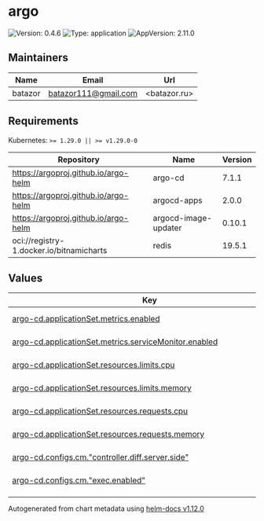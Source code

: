 # argo

![Version: 0.4.6](https://img.shields.io/badge/Version-0.4.6-informational?style=flat-square) ![Type: application](https://img.shields.io/badge/Type-application-informational?style=flat-square) ![AppVersion: 2.11.0](https://img.shields.io/badge/AppVersion-2.11.0-informational?style=flat-square)

## Maintainers

| Name | Email | Url |
| ---- | ------ | --- |
| batazor | <batazor111@gmail.com> | <batazor.ru> |

## Requirements

Kubernetes: `>= 1.29.0 || >= v1.29.0-0`

| Repository | Name | Version |
|------------|------|---------|
| https://argoproj.github.io/argo-helm | argo-cd | 7.1.1 |
| https://argoproj.github.io/argo-helm | argocd-apps | 2.0.0 |
| https://argoproj.github.io/argo-helm | argocd-image-updater | 0.10.1 |
| oci://registry-1.docker.io/bitnamicharts | redis | 19.5.1 |

## Values

<table height="400px" >
	<thead>
		<th>Key</th>
		<th>Type</th>
		<th>Default</th>
		<th>Description</th>
	</thead>
	<tbody>
		<tr>
			<td id="argo-cd--applicationSet--metrics--enabled"><a href="./values.yaml#L282">argo-cd.applicationSet.metrics.enabled</a></td>
			<td>
bool
</td>
			<td>
				<div style="max-width: 300px;">
<pre lang="json">
true
</pre>
</div>
			</td>
			<td></td>
		</tr>
		<tr>
			<td id="argo-cd--applicationSet--metrics--serviceMonitor--enabled"><a href="./values.yaml#L284">argo-cd.applicationSet.metrics.serviceMonitor.enabled</a></td>
			<td>
bool
</td>
			<td>
				<div style="max-width: 300px;">
<pre lang="json">
true
</pre>
</div>
			</td>
			<td></td>
		</tr>
		<tr>
			<td id="argo-cd--applicationSet--resources--limits--cpu"><a href="./values.yaml#L275">argo-cd.applicationSet.resources.limits.cpu</a></td>
			<td>
string
</td>
			<td>
				<div style="max-width: 300px;">
<pre lang="json">
"300m"
</pre>
</div>
			</td>
			<td></td>
		</tr>
		<tr>
			<td id="argo-cd--applicationSet--resources--limits--memory"><a href="./values.yaml#L276">argo-cd.applicationSet.resources.limits.memory</a></td>
			<td>
string
</td>
			<td>
				<div style="max-width: 300px;">
<pre lang="json">
"512Mi"
</pre>
</div>
			</td>
			<td></td>
		</tr>
		<tr>
			<td id="argo-cd--applicationSet--resources--requests--cpu"><a href="./values.yaml#L278">argo-cd.applicationSet.resources.requests.cpu</a></td>
			<td>
string
</td>
			<td>
				<div style="max-width: 300px;">
<pre lang="json">
"150m"
</pre>
</div>
			</td>
			<td></td>
		</tr>
		<tr>
			<td id="argo-cd--applicationSet--resources--requests--memory"><a href="./values.yaml#L279">argo-cd.applicationSet.resources.requests.memory</a></td>
			<td>
string
</td>
			<td>
				<div style="max-width: 300px;">
<pre lang="json">
"128Mi"
</pre>
</div>
			</td>
			<td></td>
		</tr>
		<tr>
			<td id="argo-cd--configs--cm--"controller--diff--server--side""><a href="./values.yaml#L292">argo-cd.configs.cm."controller.diff.server.side"</a></td>
			<td>
string
</td>
			<td>
				<div style="max-width: 300px;">
<pre lang="json">
"true"
</pre>
</div>
			</td>
			<td></td>
		</tr>
		<tr>
			<td id="argo-cd--configs--cm--"exec--enabled""><a href="./values.yaml#L294">argo-cd.configs.cm."exec.enabled"</a></td>
			<td>
string
</td>
			<td>
				<div style="max-width: 300px;">
<pre lang="json">
"true"
</pre>
</div>
			</td>
			<td></td>
		</tr>
		<tr>
			<td id="argo-cd--configs--cm--"helm--valuesFileSchemes""><a href="./values.yaml#L298">argo-cd.configs.cm."helm.valuesFileSchemes"</a></td>
			<td>
string
</td>
			<td>
				<div style="max-width: 300px;">
<pre lang="json">
"secrets+gpg-import, secrets+gpg-import-kubernetes, secrets+age-import, secrets+age-import-kubernetes, secrets,secrets+literal, https"
</pre>
</div>
			</td>
			<td></td>
		</tr>
		<tr>
			<td id="argo-cd--configs--cm--"resource--compareoptions""><a href="./values.yaml#L305">argo-cd.configs.cm."resource.compareoptions"</a></td>
			<td>
string
</td>
			<td>
				<div style="max-width: 300px;">
<pre lang="json">
"# disables status field diffing in specified resource types\n# ignoreAggregatedRoles: true\n"
</pre>
</div>
			</td>
			<td></td>
		</tr>
		<tr>
			<td id="argo-cd--configs--cm--"resource--exclusions""><a href="./values.yaml#L309">argo-cd.configs.cm."resource.exclusions"</a></td>
			<td>
string
</td>
			<td>
				<div style="max-width: 300px;">
<pre lang="json">
"- apiGroups:\n    - cilium.io\n  kinds:\n    - CiliumIdentity\n  clusters:\n    - \"*\"\n"
</pre>
</div>
			</td>
			<td></td>
		</tr>
		<tr>
			<td id="argo-cd--configs--cm--"server--enable--proxy--extension""><a href="./values.yaml#L296">argo-cd.configs.cm."server.enable.proxy.extension"</a></td>
			<td>
string
</td>
			<td>
				<div style="max-width: 300px;">
<pre lang="json">
"true"
</pre>
</div>
			</td>
			<td></td>
		</tr>
		<tr>
			<td id="argo-cd--configs--cm--"statusbadge--enabled""><a href="./values.yaml#L290">argo-cd.configs.cm."statusbadge.enabled"</a></td>
			<td>
bool
</td>
			<td>
				<div style="max-width: 300px;">
<pre lang="json">
true
</pre>
</div>
			</td>
			<td></td>
		</tr>
		<tr>
			<td id="argo-cd--configs--cm--url"><a href="./values.yaml#L288">argo-cd.configs.cm.url</a></td>
			<td>
string
</td>
			<td>
				<div style="max-width: 300px;">
<pre lang="json">
"https://argo.shortlink.best"
</pre>
</div>
			</td>
			<td></td>
		</tr>
		<tr>
			<td id="argo-cd--configs--params--"dexserver--disable--tls""><a href="./values.yaml#L326">argo-cd.configs.params."dexserver.disable.tls"</a></td>
			<td>
bool
</td>
			<td>
				<div style="max-width: 300px;">
<pre lang="json">
true
</pre>
</div>
			</td>
			<td></td>
		</tr>
		<tr>
			<td id="argo-cd--configs--params--"server--insecure""><a href="./values.yaml#L327">argo-cd.configs.params."server.insecure"</a></td>
			<td>
bool
</td>
			<td>
				<div style="max-width: 300px;">
<pre lang="json">
true
</pre>
</div>
			</td>
			<td></td>
		</tr>
		<tr>
			<td id="argo-cd--configs--repositories--shortlink--name"><a href="./values.yaml#L320">argo-cd.configs.repositories.shortlink.name</a></td>
			<td>
string
</td>
			<td>
				<div style="max-width: 300px;">
<pre lang="json">
"shortlink"
</pre>
</div>
			</td>
			<td></td>
		</tr>
		<tr>
			<td id="argo-cd--configs--repositories--shortlink--type"><a href="./values.yaml#L321">argo-cd.configs.repositories.shortlink.type</a></td>
			<td>
string
</td>
			<td>
				<div style="max-width: 300px;">
<pre lang="json">
"git"
</pre>
</div>
			</td>
			<td></td>
		</tr>
		<tr>
			<td id="argo-cd--configs--repositories--shortlink--url"><a href="./values.yaml#L319">argo-cd.configs.repositories.shortlink.url</a></td>
			<td>
string
</td>
			<td>
				<div style="max-width: 300px;">
<pre lang="json">
"https://github.com/shortlink-org/shortlink"
</pre>
</div>
			</td>
			<td></td>
		</tr>
		<tr>
			<td id="argo-cd--controller--metrics--applicationLabels--enabled"><a href="./values.yaml#L36">argo-cd.controller.metrics.applicationLabels.enabled</a></td>
			<td>
bool
</td>
			<td>
				<div style="max-width: 300px;">
<pre lang="json">
true
</pre>
</div>
			</td>
			<td></td>
		</tr>
		<tr>
			<td id="argo-cd--controller--metrics--enabled"><a href="./values.yaml#L34">argo-cd.controller.metrics.enabled</a></td>
			<td>
bool
</td>
			<td>
				<div style="max-width: 300px;">
<pre lang="json">
true
</pre>
</div>
			</td>
			<td></td>
		</tr>
		<tr>
			<td id="argo-cd--controller--metrics--serviceMonitor--enabled"><a href="./values.yaml#L38">argo-cd.controller.metrics.serviceMonitor.enabled</a></td>
			<td>
bool
</td>
			<td>
				<div style="max-width: 300px;">
<pre lang="json">
true
</pre>
</div>
			</td>
			<td></td>
		</tr>
		<tr>
			<td id="argo-cd--controller--replicas"><a href="./values.yaml#L23">argo-cd.controller.replicas</a></td>
			<td>
int
</td>
			<td>
				<div style="max-width: 300px;">
<pre lang="json">
1
</pre>
</div>
			</td>
			<td></td>
		</tr>
		<tr>
			<td id="argo-cd--controller--resources--limits--cpu"><a href="./values.yaml#L27">argo-cd.controller.resources.limits.cpu</a></td>
			<td>
string
</td>
			<td>
				<div style="max-width: 300px;">
<pre lang="json">
"2000m"
</pre>
</div>
			</td>
			<td></td>
		</tr>
		<tr>
			<td id="argo-cd--controller--resources--limits--memory"><a href="./values.yaml#L28">argo-cd.controller.resources.limits.memory</a></td>
			<td>
string
</td>
			<td>
				<div style="max-width: 300px;">
<pre lang="json">
"3Gi"
</pre>
</div>
			</td>
			<td></td>
		</tr>
		<tr>
			<td id="argo-cd--controller--resources--requests--cpu"><a href="./values.yaml#L30">argo-cd.controller.resources.requests.cpu</a></td>
			<td>
string
</td>
			<td>
				<div style="max-width: 300px;">
<pre lang="json">
"250m"
</pre>
</div>
			</td>
			<td></td>
		</tr>
		<tr>
			<td id="argo-cd--controller--resources--requests--memory"><a href="./values.yaml#L31">argo-cd.controller.resources.requests.memory</a></td>
			<td>
string
</td>
			<td>
				<div style="max-width: 300px;">
<pre lang="json">
"512Mi"
</pre>
</div>
			</td>
			<td></td>
		</tr>
		<tr>
			<td id="argo-cd--controller--rules--enabled"><a href="./values.yaml#L41">argo-cd.controller.rules.enabled</a></td>
			<td>
bool
</td>
			<td>
				<div style="max-width: 300px;">
<pre lang="json">
true
</pre>
</div>
			</td>
			<td></td>
		</tr>
		<tr>
			<td id="argo-cd--controller--rules--spec[0]--alert"><a href="./values.yaml#L43">argo-cd.controller.rules.spec[0].alert</a></td>
			<td>
string
</td>
			<td>
				<div style="max-width: 300px;">
<pre lang="json">
"ArgoAppMissing"
</pre>
</div>
			</td>
			<td></td>
		</tr>
		<tr>
			<td id="argo-cd--controller--rules--spec[0]--annotations--description"><a href="./values.yaml#L51">argo-cd.controller.rules.spec[0].annotations.description</a></td>
			<td>
string
</td>
			<td>
				<div style="max-width: 300px;">
<pre lang="json">
"Argo CD has not reported any applications data for the past 15 minutes which means that it must be down or not functioning properly.  This needs to be resolved for this cloud to continue to maintain state.\n"
</pre>
</div>
			</td>
			<td></td>
		</tr>
		<tr>
			<td id="argo-cd--controller--rules--spec[0]--annotations--summary"><a href="./values.yaml#L50">argo-cd.controller.rules.spec[0].annotations.summary</a></td>
			<td>
string
</td>
			<td>
				<div style="max-width: 300px;">
<pre lang="json">
"[Argo CD] No reported applications"
</pre>
</div>
			</td>
			<td></td>
		</tr>
		<tr>
			<td id="argo-cd--controller--rules--spec[0]--expr"><a href="./values.yaml#L44">argo-cd.controller.rules.spec[0].expr</a></td>
			<td>
string
</td>
			<td>
				<div style="max-width: 300px;">
<pre lang="json">
"absent(argocd_app_info)\n"
</pre>
</div>
			</td>
			<td></td>
		</tr>
		<tr>
			<td id="argo-cd--controller--rules--spec[0]--for"><a href="./values.yaml#L46">argo-cd.controller.rules.spec[0].for</a></td>
			<td>
string
</td>
			<td>
				<div style="max-width: 300px;">
<pre lang="json">
"15m"
</pre>
</div>
			</td>
			<td></td>
		</tr>
		<tr>
			<td id="argo-cd--controller--rules--spec[0]--labels--severity"><a href="./values.yaml#L48">argo-cd.controller.rules.spec[0].labels.severity</a></td>
			<td>
string
</td>
			<td>
				<div style="max-width: 300px;">
<pre lang="json">
"critical"
</pre>
</div>
			</td>
			<td></td>
		</tr>
		<tr>
			<td id="argo-cd--controller--rules--spec[1]--alert"><a href="./values.yaml#L55">argo-cd.controller.rules.spec[1].alert</a></td>
			<td>
string
</td>
			<td>
				<div style="max-width: 300px;">
<pre lang="json">
"ArgoAppNotSynced"
</pre>
</div>
			</td>
			<td></td>
		</tr>
		<tr>
			<td id="argo-cd--controller--rules--spec[1]--annotations--description"><a href="./values.yaml#L63">argo-cd.controller.rules.spec[1].annotations.description</a></td>
			<td>
string
</td>
			<td>
				<div style="max-width: 300px;">
<pre lang="json">
"The application [{{`{{$labels.name}}`}} has not been synchronized for over\n 12 hours which means that the state of this cloud has drifted away from the\n state inside Git.\n"
</pre>
</div>
			</td>
			<td></td>
		</tr>
		<tr>
			<td id="argo-cd--controller--rules--spec[1]--annotations--summary"><a href="./values.yaml#L62">argo-cd.controller.rules.spec[1].annotations.summary</a></td>
			<td>
string
</td>
			<td>
				<div style="max-width: 300px;">
<pre lang="json">
"[{{`{{$labels.name}}`}}] Application not synchronized"
</pre>
</div>
			</td>
			<td></td>
		</tr>
		<tr>
			<td id="argo-cd--controller--rules--spec[1]--expr"><a href="./values.yaml#L56">argo-cd.controller.rules.spec[1].expr</a></td>
			<td>
string
</td>
			<td>
				<div style="max-width: 300px;">
<pre lang="json">
"argocd_app_info{sync_status!=\"Synced\"} == 1\n"
</pre>
</div>
			</td>
			<td></td>
		</tr>
		<tr>
			<td id="argo-cd--controller--rules--spec[1]--for"><a href="./values.yaml#L58">argo-cd.controller.rules.spec[1].for</a></td>
			<td>
string
</td>
			<td>
				<div style="max-width: 300px;">
<pre lang="json">
"12h"
</pre>
</div>
			</td>
			<td></td>
		</tr>
		<tr>
			<td id="argo-cd--controller--rules--spec[1]--labels--severity"><a href="./values.yaml#L60">argo-cd.controller.rules.spec[1].labels.severity</a></td>
			<td>
string
</td>
			<td>
				<div style="max-width: 300px;">
<pre lang="json">
"warning"
</pre>
</div>
			</td>
			<td></td>
		</tr>
		<tr>
			<td id="argo-cd--dex--enabled"><a href="./values.yaml#L69">argo-cd.dex.enabled</a></td>
			<td>
bool
</td>
			<td>
				<div style="max-width: 300px;">
<pre lang="json">
true
</pre>
</div>
			</td>
			<td></td>
		</tr>
		<tr>
			<td id="argo-cd--dex--env[0]--name"><a href="./values.yaml#L75">argo-cd.dex.env[0].name</a></td>
			<td>
string
</td>
			<td>
				<div style="max-width: 300px;">
<pre lang="json">
"ARGO_WORKFLOWS_SSO_CLIENT_SECRET"
</pre>
</div>
			</td>
			<td></td>
		</tr>
		<tr>
			<td id="argo-cd--dex--env[0]--valueFrom--secretKeyRef--key"><a href="./values.yaml#L79">argo-cd.dex.env[0].valueFrom.secretKeyRef.key</a></td>
			<td>
string
</td>
			<td>
				<div style="max-width: 300px;">
<pre lang="json">
"client-secret"
</pre>
</div>
			</td>
			<td></td>
		</tr>
		<tr>
			<td id="argo-cd--dex--env[0]--valueFrom--secretKeyRef--name"><a href="./values.yaml#L78">argo-cd.dex.env[0].valueFrom.secretKeyRef.name</a></td>
			<td>
string
</td>
			<td>
				<div style="max-width: 300px;">
<pre lang="json">
"argo-workflows-sso"
</pre>
</div>
			</td>
			<td></td>
		</tr>
		<tr>
			<td id="argo-cd--dex--image--tag"><a href="./values.yaml#L72">argo-cd.dex.image.tag</a></td>
			<td>
string
</td>
			<td>
				<div style="max-width: 300px;">
<pre lang="json">
"latest-alpine"
</pre>
</div>
			</td>
			<td></td>
		</tr>
		<tr>
			<td id="argo-cd--dex--metrics--enabled"><a href="./values.yaml#L90">argo-cd.dex.metrics.enabled</a></td>
			<td>
bool
</td>
			<td>
				<div style="max-width: 300px;">
<pre lang="json">
true
</pre>
</div>
			</td>
			<td></td>
		</tr>
		<tr>
			<td id="argo-cd--dex--metrics--serviceMonitor--additionalLabels--release"><a href="./values.yaml#L94">argo-cd.dex.metrics.serviceMonitor.additionalLabels.release</a></td>
			<td>
string
</td>
			<td>
				<div style="max-width: 300px;">
<pre lang="json">
"prometheus-operator"
</pre>
</div>
			</td>
			<td></td>
		</tr>
		<tr>
			<td id="argo-cd--dex--metrics--serviceMonitor--enabled"><a href="./values.yaml#L92">argo-cd.dex.metrics.serviceMonitor.enabled</a></td>
			<td>
bool
</td>
			<td>
				<div style="max-width: 300px;">
<pre lang="json">
true
</pre>
</div>
			</td>
			<td></td>
		</tr>
		<tr>
			<td id="argo-cd--dex--resources--limits--cpu"><a href="./values.yaml#L83">argo-cd.dex.resources.limits.cpu</a></td>
			<td>
string
</td>
			<td>
				<div style="max-width: 300px;">
<pre lang="json">
"300m"
</pre>
</div>
			</td>
			<td></td>
		</tr>
		<tr>
			<td id="argo-cd--dex--resources--limits--memory"><a href="./values.yaml#L84">argo-cd.dex.resources.limits.memory</a></td>
			<td>
string
</td>
			<td>
				<div style="max-width: 300px;">
<pre lang="json">
"128Mi"
</pre>
</div>
			</td>
			<td></td>
		</tr>
		<tr>
			<td id="argo-cd--dex--resources--requests--cpu"><a href="./values.yaml#L86">argo-cd.dex.resources.requests.cpu</a></td>
			<td>
string
</td>
			<td>
				<div style="max-width: 300px;">
<pre lang="json">
"15m"
</pre>
</div>
			</td>
			<td></td>
		</tr>
		<tr>
			<td id="argo-cd--dex--resources--requests--memory"><a href="./values.yaml#L87">argo-cd.dex.resources.requests.memory</a></td>
			<td>
string
</td>
			<td>
				<div style="max-width: 300px;">
<pre lang="json">
"32Mi"
</pre>
</div>
			</td>
			<td></td>
		</tr>
		<tr>
			<td id="argo-cd--enabled"><a href="./values.yaml#L7">argo-cd.enabled</a></td>
			<td>
bool
</td>
			<td>
				<div style="max-width: 300px;">
<pre lang="json">
true
</pre>
</div>
			</td>
			<td></td>
		</tr>
		<tr>
			<td id="argo-cd--externalRedis--host"><a href="./values.yaml#L100">argo-cd.externalRedis.host</a></td>
			<td>
string
</td>
			<td>
				<div style="max-width: 300px;">
<pre lang="json">
"redis-master.argocd"
</pre>
</div>
			</td>
			<td></td>
		</tr>
		<tr>
			<td id="argo-cd--fullnameOverride"><a href="./values.yaml#L9">argo-cd.fullnameOverride</a></td>
			<td>
string
</td>
			<td>
				<div style="max-width: 300px;">
<pre lang="json">
"argocd"
</pre>
</div>
			</td>
			<td></td>
		</tr>
		<tr>
			<td id="argo-cd--global--logging--format"><a href="./values.yaml#L19">argo-cd.global.logging.format</a></td>
			<td>
string
</td>
			<td>
				<div style="max-width: 300px;">
<pre lang="json">
"json"
</pre>
</div>
			</td>
			<td></td>
		</tr>
		<tr>
			<td id="argo-cd--global--logging--level"><a href="./values.yaml#L20">argo-cd.global.logging.level</a></td>
			<td>
string
</td>
			<td>
				<div style="max-width: 300px;">
<pre lang="json">
"warn"
</pre>
</div>
			</td>
			<td></td>
		</tr>
		<tr>
			<td id="argo-cd--global--networkPolicy--create"><a href="./values.yaml#L16">argo-cd.global.networkPolicy.create</a></td>
			<td>
bool
</td>
			<td>
				<div style="max-width: 300px;">
<pre lang="json">
true
</pre>
</div>
			</td>
			<td></td>
		</tr>
		<tr>
			<td id="argo-cd--notifications--metrics--enabled"><a href="./values.yaml#L339">argo-cd.notifications.metrics.enabled</a></td>
			<td>
bool
</td>
			<td>
				<div style="max-width: 300px;">
<pre lang="json">
true
</pre>
</div>
			</td>
			<td></td>
		</tr>
		<tr>
			<td id="argo-cd--notifications--metrics--serviceMonitor--enabled"><a href="./values.yaml#L341">argo-cd.notifications.metrics.serviceMonitor.enabled</a></td>
			<td>
bool
</td>
			<td>
				<div style="max-width: 300px;">
<pre lang="json">
true
</pre>
</div>
			</td>
			<td></td>
		</tr>
		<tr>
			<td id="argo-cd--notifications--resources--limits--cpu"><a href="./values.yaml#L332">argo-cd.notifications.resources.limits.cpu</a></td>
			<td>
string
</td>
			<td>
				<div style="max-width: 300px;">
<pre lang="json">
"300m"
</pre>
</div>
			</td>
			<td></td>
		</tr>
		<tr>
			<td id="argo-cd--notifications--resources--limits--memory"><a href="./values.yaml#L333">argo-cd.notifications.resources.limits.memory</a></td>
			<td>
string
</td>
			<td>
				<div style="max-width: 300px;">
<pre lang="json">
"256Mi"
</pre>
</div>
			</td>
			<td></td>
		</tr>
		<tr>
			<td id="argo-cd--notifications--resources--requests--cpu"><a href="./values.yaml#L335">argo-cd.notifications.resources.requests.cpu</a></td>
			<td>
string
</td>
			<td>
				<div style="max-width: 300px;">
<pre lang="json">
"15m"
</pre>
</div>
			</td>
			<td></td>
		</tr>
		<tr>
			<td id="argo-cd--notifications--resources--requests--memory"><a href="./values.yaml#L336">argo-cd.notifications.resources.requests.memory</a></td>
			<td>
string
</td>
			<td>
				<div style="max-width: 300px;">
<pre lang="json">
"64Mi"
</pre>
</div>
			</td>
			<td></td>
		</tr>
		<tr>
			<td id="argo-cd--redis--enabled"><a href="./values.yaml#L97">argo-cd.redis.enabled</a></td>
			<td>
bool
</td>
			<td>
				<div style="max-width: 300px;">
<pre lang="json">
false
</pre>
</div>
			</td>
			<td></td>
		</tr>
		<tr>
			<td id="argo-cd--repoServer--env[0]--name"><a href="./values.yaml#L184">argo-cd.repoServer.env[0].name</a></td>
			<td>
string
</td>
			<td>
				<div style="max-width: 300px;">
<pre lang="json">
"HELM_PLUGINS"
</pre>
</div>
			</td>
			<td></td>
		</tr>
		<tr>
			<td id="argo-cd--repoServer--env[0]--value"><a href="./values.yaml#L185">argo-cd.repoServer.env[0].value</a></td>
			<td>
string
</td>
			<td>
				<div style="max-width: 300px;">
<pre lang="json">
"/custom-tools/helm-plugins/"
</pre>
</div>
			</td>
			<td></td>
		</tr>
		<tr>
			<td id="argo-cd--repoServer--env[1]--name"><a href="./values.yaml#L186">argo-cd.repoServer.env[1].name</a></td>
			<td>
string
</td>
			<td>
				<div style="max-width: 300px;">
<pre lang="json">
"HELM_SECRETS_SOPS_PATH"
</pre>
</div>
			</td>
			<td></td>
		</tr>
		<tr>
			<td id="argo-cd--repoServer--env[1]--value"><a href="./values.yaml#L187">argo-cd.repoServer.env[1].value</a></td>
			<td>
string
</td>
			<td>
				<div style="max-width: 300px;">
<pre lang="json">
"/custom-tools/sops"
</pre>
</div>
			</td>
			<td></td>
		</tr>
		<tr>
			<td id="argo-cd--repoServer--env[2]--name"><a href="./values.yaml#L188">argo-cd.repoServer.env[2].name</a></td>
			<td>
string
</td>
			<td>
				<div style="max-width: 300px;">
<pre lang="json">
"HELM_SECRETS_VALS_PATH"
</pre>
</div>
			</td>
			<td></td>
		</tr>
		<tr>
			<td id="argo-cd--repoServer--env[2]--value"><a href="./values.yaml#L189">argo-cd.repoServer.env[2].value</a></td>
			<td>
string
</td>
			<td>
				<div style="max-width: 300px;">
<pre lang="json">
"/custom-tools/vals"
</pre>
</div>
			</td>
			<td></td>
		</tr>
		<tr>
			<td id="argo-cd--repoServer--env[3]--name"><a href="./values.yaml#L190">argo-cd.repoServer.env[3].name</a></td>
			<td>
string
</td>
			<td>
				<div style="max-width: 300px;">
<pre lang="json">
"HELM_SECRETS_KUBECTL_PATH"
</pre>
</div>
			</td>
			<td></td>
		</tr>
		<tr>
			<td id="argo-cd--repoServer--env[3]--value"><a href="./values.yaml#L191">argo-cd.repoServer.env[3].value</a></td>
			<td>
string
</td>
			<td>
				<div style="max-width: 300px;">
<pre lang="json">
"/custom-tools/kubectl"
</pre>
</div>
			</td>
			<td></td>
		</tr>
		<tr>
			<td id="argo-cd--repoServer--env[4]--name"><a href="./values.yaml#L192">argo-cd.repoServer.env[4].name</a></td>
			<td>
string
</td>
			<td>
				<div style="max-width: 300px;">
<pre lang="json">
"HELM_SECRETS_CURL_PATH"
</pre>
</div>
			</td>
			<td></td>
		</tr>
		<tr>
			<td id="argo-cd--repoServer--env[4]--value"><a href="./values.yaml#L193">argo-cd.repoServer.env[4].value</a></td>
			<td>
string
</td>
			<td>
				<div style="max-width: 300px;">
<pre lang="json">
"/custom-tools/curl"
</pre>
</div>
			</td>
			<td></td>
		</tr>
		<tr>
			<td id="argo-cd--repoServer--env[5]--name"><a href="./values.yaml#L195">argo-cd.repoServer.env[5].name</a></td>
			<td>
string
</td>
			<td>
				<div style="max-width: 300px;">
<pre lang="json">
"HELM_SECRETS_VALUES_ALLOW_SYMLINKS"
</pre>
</div>
			</td>
			<td></td>
		</tr>
		<tr>
			<td id="argo-cd--repoServer--env[5]--value"><a href="./values.yaml#L196">argo-cd.repoServer.env[5].value</a></td>
			<td>
string
</td>
			<td>
				<div style="max-width: 300px;">
<pre lang="json">
"false"
</pre>
</div>
			</td>
			<td></td>
		</tr>
		<tr>
			<td id="argo-cd--repoServer--env[6]--name"><a href="./values.yaml#L197">argo-cd.repoServer.env[6].name</a></td>
			<td>
string
</td>
			<td>
				<div style="max-width: 300px;">
<pre lang="json">
"HELM_SECRETS_VALUES_ALLOW_ABSOLUTE_PATH"
</pre>
</div>
			</td>
			<td></td>
		</tr>
		<tr>
			<td id="argo-cd--repoServer--env[6]--value"><a href="./values.yaml#L198">argo-cd.repoServer.env[6].value</a></td>
			<td>
string
</td>
			<td>
				<div style="max-width: 300px;">
<pre lang="json">
"false"
</pre>
</div>
			</td>
			<td></td>
		</tr>
		<tr>
			<td id="argo-cd--repoServer--env[7]--name"><a href="./values.yaml#L199">argo-cd.repoServer.env[7].name</a></td>
			<td>
string
</td>
			<td>
				<div style="max-width: 300px;">
<pre lang="json">
"HELM_SECRETS_VALUES_ALLOW_PATH_TRAVERSAL"
</pre>
</div>
			</td>
			<td></td>
		</tr>
		<tr>
			<td id="argo-cd--repoServer--env[7]--value"><a href="./values.yaml#L200">argo-cd.repoServer.env[7].value</a></td>
			<td>
string
</td>
			<td>
				<div style="max-width: 300px;">
<pre lang="json">
"false"
</pre>
</div>
			</td>
			<td></td>
		</tr>
		<tr>
			<td id="argo-cd--repoServer--initContainers[0]--args[0]"><a href="./values.yaml#L255">argo-cd.repoServer.initContainers[0].args[0]</a></td>
			<td>
string
</td>
			<td>
				<div style="max-width: 300px;">
<pre lang="json">
"mkdir -p /custom-tools/helm-plugins\nwget -qO- https://github.com/jkroepke/helm-secrets/releases/download/v${HELM_SECRETS_VERSION}/helm-secrets.tar.gz | tar -C /custom-tools/helm-plugins -xzf-;\n\nwget -qO /custom-tools/sops https://github.com/mozilla/sops/releases/download/v${SOPS_VERSION}/sops-v${SOPS_VERSION}.linux.amd64\nwget -qO /custom-tools/kubectl https://dl.k8s.io/release/v${KUBECTL_VERSION}/bin/linux/amd64/kubectl\n\nwget -qO- https://github.com/variantdev/vals/releases/download/v${VALS_VERSION}/vals_${VALS_VERSION}_linux_amd64.tar.gz | tar -xzf- -C /custom-tools/ vals;\n\n# helm secrets wrapper mode installation (optional)\n# RUN printf '#!/usr/bin/env sh\\nexec %s secrets \"$@\"' \"${HELM_SECRETS_HELM_PATH}\" \u003e\"/usr/local/sbin/helm\" \u0026\u0026 chmod +x \"/custom-tools/helm\"\n\nchmod +x /custom-tools/*\n"
</pre>
</div>
			</td>
			<td></td>
		</tr>
		<tr>
			<td id="argo-cd--repoServer--initContainers[0]--command[0]"><a href="./values.yaml#L235">argo-cd.repoServer.initContainers[0].command[0]</a></td>
			<td>
string
</td>
			<td>
				<div style="max-width: 300px;">
<pre lang="json">
"sh"
</pre>
</div>
			</td>
			<td></td>
		</tr>
		<tr>
			<td id="argo-cd--repoServer--initContainers[0]--command[1]"><a href="./values.yaml#L235">argo-cd.repoServer.initContainers[0].command[1]</a></td>
			<td>
string
</td>
			<td>
				<div style="max-width: 300px;">
<pre lang="json">
"-ec"
</pre>
</div>
			</td>
			<td></td>
		</tr>
		<tr>
			<td id="argo-cd--repoServer--initContainers[0]--env[0]--name"><a href="./values.yaml#L246">argo-cd.repoServer.initContainers[0].env[0].name</a></td>
			<td>
string
</td>
			<td>
				<div style="max-width: 300px;">
<pre lang="json">
"HELM_SECRETS_VERSION"
</pre>
</div>
			</td>
			<td></td>
		</tr>
		<tr>
			<td id="argo-cd--repoServer--initContainers[0]--env[0]--value"><a href="./values.yaml#L247">argo-cd.repoServer.initContainers[0].env[0].value</a></td>
			<td>
string
</td>
			<td>
				<div style="max-width: 300px;">
<pre lang="json">
"4.6.0"
</pre>
</div>
			</td>
			<td></td>
		</tr>
		<tr>
			<td id="argo-cd--repoServer--initContainers[0]--env[1]--name"><a href="./values.yaml#L248">argo-cd.repoServer.initContainers[0].env[1].name</a></td>
			<td>
string
</td>
			<td>
				<div style="max-width: 300px;">
<pre lang="json">
"KUBECTL_VERSION"
</pre>
</div>
			</td>
			<td></td>
		</tr>
		<tr>
			<td id="argo-cd--repoServer--initContainers[0]--env[1]--value"><a href="./values.yaml#L249">argo-cd.repoServer.initContainers[0].env[1].value</a></td>
			<td>
string
</td>
			<td>
				<div style="max-width: 300px;">
<pre lang="json">
"1.30.0"
</pre>
</div>
			</td>
			<td></td>
		</tr>
		<tr>
			<td id="argo-cd--repoServer--initContainers[0]--env[2]--name"><a href="./values.yaml#L250">argo-cd.repoServer.initContainers[0].env[2].name</a></td>
			<td>
string
</td>
			<td>
				<div style="max-width: 300px;">
<pre lang="json">
"VALS_VERSION"
</pre>
</div>
			</td>
			<td></td>
		</tr>
		<tr>
			<td id="argo-cd--repoServer--initContainers[0]--env[2]--value"><a href="./values.yaml#L251">argo-cd.repoServer.initContainers[0].env[2].value</a></td>
			<td>
string
</td>
			<td>
				<div style="max-width: 300px;">
<pre lang="json">
"0.37.0"
</pre>
</div>
			</td>
			<td></td>
		</tr>
		<tr>
			<td id="argo-cd--repoServer--initContainers[0]--env[3]--name"><a href="./values.yaml#L252">argo-cd.repoServer.initContainers[0].env[3].name</a></td>
			<td>
string
</td>
			<td>
				<div style="max-width: 300px;">
<pre lang="json">
"SOPS_VERSION"
</pre>
</div>
			</td>
			<td></td>
		</tr>
		<tr>
			<td id="argo-cd--repoServer--initContainers[0]--env[3]--value"><a href="./values.yaml#L253">argo-cd.repoServer.initContainers[0].env[3].value</a></td>
			<td>
string
</td>
			<td>
				<div style="max-width: 300px;">
<pre lang="json">
"3.8.1"
</pre>
</div>
			</td>
			<td></td>
		</tr>
		<tr>
			<td id="argo-cd--repoServer--initContainers[0]--image"><a href="./values.yaml#L234">argo-cd.repoServer.initContainers[0].image</a></td>
			<td>
string
</td>
			<td>
				<div style="max-width: 300px;">
<pre lang="json">
"alpine:latest"
</pre>
</div>
			</td>
			<td></td>
		</tr>
		<tr>
			<td id="argo-cd--repoServer--initContainers[0]--name"><a href="./values.yaml#L233">argo-cd.repoServer.initContainers[0].name</a></td>
			<td>
string
</td>
			<td>
				<div style="max-width: 300px;">
<pre lang="json">
"download-tools"
</pre>
</div>
			</td>
			<td></td>
		</tr>
		<tr>
			<td id="argo-cd--repoServer--initContainers[0]--securityContext--allowPrivilegeEscalation"><a href="./values.yaml#L239">argo-cd.repoServer.initContainers[0].securityContext.allowPrivilegeEscalation</a></td>
			<td>
bool
</td>
			<td>
				<div style="max-width: 300px;">
<pre lang="json">
false
</pre>
</div>
			</td>
			<td></td>
		</tr>
		<tr>
			<td id="argo-cd--repoServer--initContainers[0]--securityContext--capabilities--drop[0]"><a href="./values.yaml#L242">argo-cd.repoServer.initContainers[0].securityContext.capabilities.drop[0]</a></td>
			<td>
string
</td>
			<td>
				<div style="max-width: 300px;">
<pre lang="json">
"ALL"
</pre>
</div>
			</td>
			<td></td>
		</tr>
		<tr>
			<td id="argo-cd--repoServer--initContainers[0]--securityContext--runAsNonRoot"><a href="./values.yaml#L237">argo-cd.repoServer.initContainers[0].securityContext.runAsNonRoot</a></td>
			<td>
bool
</td>
			<td>
				<div style="max-width: 300px;">
<pre lang="json">
true
</pre>
</div>
			</td>
			<td></td>
		</tr>
		<tr>
			<td id="argo-cd--repoServer--initContainers[0]--securityContext--runAsUser"><a href="./values.yaml#L238">argo-cd.repoServer.initContainers[0].securityContext.runAsUser</a></td>
			<td>
int
</td>
			<td>
				<div style="max-width: 300px;">
<pre lang="json">
1000
</pre>
</div>
			</td>
			<td></td>
		</tr>
		<tr>
			<td id="argo-cd--repoServer--initContainers[0]--securityContext--seccompProfile--type"><a href="./values.yaml#L244">argo-cd.repoServer.initContainers[0].securityContext.seccompProfile.type</a></td>
			<td>
string
</td>
			<td>
				<div style="max-width: 300px;">
<pre lang="json">
"RuntimeDefault"
</pre>
</div>
			</td>
			<td></td>
		</tr>
		<tr>
			<td id="argo-cd--repoServer--initContainers[0]--volumeMounts[0]--mountPath"><a href="./values.yaml#L269">argo-cd.repoServer.initContainers[0].volumeMounts[0].mountPath</a></td>
			<td>
string
</td>
			<td>
				<div style="max-width: 300px;">
<pre lang="json">
"/custom-tools"
</pre>
</div>
			</td>
			<td></td>
		</tr>
		<tr>
			<td id="argo-cd--repoServer--initContainers[0]--volumeMounts[0]--name"><a href="./values.yaml#L270">argo-cd.repoServer.initContainers[0].volumeMounts[0].name</a></td>
			<td>
string
</td>
			<td>
				<div style="max-width: 300px;">
<pre lang="json">
"custom-tools"
</pre>
</div>
			</td>
			<td></td>
		</tr>
		<tr>
			<td id="argo-cd--repoServer--metrics--enabled"><a href="./values.yaml#L206">argo-cd.repoServer.metrics.enabled</a></td>
			<td>
bool
</td>
			<td>
				<div style="max-width: 300px;">
<pre lang="json">
true
</pre>
</div>
			</td>
			<td></td>
		</tr>
		<tr>
			<td id="argo-cd--repoServer--metrics--serviceMonitor--enabled"><a href="./values.yaml#L208">argo-cd.repoServer.metrics.serviceMonitor.enabled</a></td>
			<td>
bool
</td>
			<td>
				<div style="max-width: 300px;">
<pre lang="json">
true
</pre>
</div>
			</td>
			<td></td>
		</tr>
		<tr>
			<td id="argo-cd--repoServer--rbac[0]--apiGroups[0]"><a href="./values.yaml#L171">argo-cd.repoServer.rbac[0].apiGroups[0]</a></td>
			<td>
string
</td>
			<td>
				<div style="max-width: 300px;">
<pre lang="json">
""
</pre>
</div>
			</td>
			<td></td>
		</tr>
		<tr>
			<td id="argo-cd--repoServer--rbac[0]--resources[0]"><a href="./values.yaml#L173">argo-cd.repoServer.rbac[0].resources[0]</a></td>
			<td>
string
</td>
			<td>
				<div style="max-width: 300px;">
<pre lang="json">
"secrets"
</pre>
</div>
			</td>
			<td></td>
		</tr>
		<tr>
			<td id="argo-cd--repoServer--rbac[0]--verbs[0]"><a href="./values.yaml#L175">argo-cd.repoServer.rbac[0].verbs[0]</a></td>
			<td>
string
</td>
			<td>
				<div style="max-width: 300px;">
<pre lang="json">
"get"
</pre>
</div>
			</td>
			<td></td>
		</tr>
		<tr>
			<td id="argo-cd--repoServer--rbac[1]--apiGroups[0]"><a href="./values.yaml#L177">argo-cd.repoServer.rbac[1].apiGroups[0]</a></td>
			<td>
string
</td>
			<td>
				<div style="max-width: 300px;">
<pre lang="json">
""
</pre>
</div>
			</td>
			<td></td>
		</tr>
		<tr>
			<td id="argo-cd--repoServer--rbac[1]--resources[0]"><a href="./values.yaml#L179">argo-cd.repoServer.rbac[1].resources[0]</a></td>
			<td>
string
</td>
			<td>
				<div style="max-width: 300px;">
<pre lang="json">
"pods/exec"
</pre>
</div>
			</td>
			<td></td>
		</tr>
		<tr>
			<td id="argo-cd--repoServer--rbac[1]--verbs[0]"><a href="./values.yaml#L181">argo-cd.repoServer.rbac[1].verbs[0]</a></td>
			<td>
string
</td>
			<td>
				<div style="max-width: 300px;">
<pre lang="json">
"create"
</pre>
</div>
			</td>
			<td></td>
		</tr>
		<tr>
			<td id="argo-cd--repoServer--resources--requests--cpu"><a href="./values.yaml#L229">argo-cd.repoServer.resources.requests.cpu</a></td>
			<td>
string
</td>
			<td>
				<div style="max-width: 300px;">
<pre lang="json">
"10m"
</pre>
</div>
			</td>
			<td></td>
		</tr>
		<tr>
			<td id="argo-cd--repoServer--resources--requests--memory"><a href="./values.yaml#L230">argo-cd.repoServer.resources.requests.memory</a></td>
			<td>
string
</td>
			<td>
				<div style="max-width: 300px;">
<pre lang="json">
"64Mi"
</pre>
</div>
			</td>
			<td></td>
		</tr>
		<tr>
			<td id="argo-cd--repoServer--serviceAccount--create"><a href="./values.yaml#L166">argo-cd.repoServer.serviceAccount.create</a></td>
			<td>
bool
</td>
			<td>
				<div style="max-width: 300px;">
<pre lang="json">
true
</pre>
</div>
			</td>
			<td></td>
		</tr>
		<tr>
			<td id="argo-cd--repoServer--serviceAccount--name"><a href="./values.yaml#L167">argo-cd.repoServer.serviceAccount.name</a></td>
			<td>
string
</td>
			<td>
				<div style="max-width: 300px;">
<pre lang="json">
"argocd-repo-server"
</pre>
</div>
			</td>
			<td></td>
		</tr>
		<tr>
			<td id="argo-cd--repoServer--volumeMounts[0]--mountPath"><a href="./values.yaml#L218">argo-cd.repoServer.volumeMounts[0].mountPath</a></td>
			<td>
string
</td>
			<td>
				<div style="max-width: 300px;">
<pre lang="json">
"/custom-tools"
</pre>
</div>
			</td>
			<td></td>
		</tr>
		<tr>
			<td id="argo-cd--repoServer--volumeMounts[0]--name"><a href="./values.yaml#L219">argo-cd.repoServer.volumeMounts[0].name</a></td>
			<td>
string
</td>
			<td>
				<div style="max-width: 300px;">
<pre lang="json">
"custom-tools"
</pre>
</div>
			</td>
			<td></td>
		</tr>
		<tr>
			<td id="argo-cd--repoServer--volumeMounts[1]--mountPath"><a href="./values.yaml#L220">argo-cd.repoServer.volumeMounts[1].mountPath</a></td>
			<td>
string
</td>
			<td>
				<div style="max-width: 300px;">
<pre lang="json">
"/sops-gpg/"
</pre>
</div>
			</td>
			<td></td>
		</tr>
		<tr>
			<td id="argo-cd--repoServer--volumeMounts[1]--name"><a href="./values.yaml#L221">argo-cd.repoServer.volumeMounts[1].name</a></td>
			<td>
string
</td>
			<td>
				<div style="max-width: 300px;">
<pre lang="json">
"sops-gpg"
</pre>
</div>
			</td>
			<td></td>
		</tr>
		<tr>
			<td id="argo-cd--repoServer--volumes[0]--emptyDir"><a href="./values.yaml#L212">argo-cd.repoServer.volumes[0].emptyDir</a></td>
			<td>
object
</td>
			<td>
				<div style="max-width: 300px;">
<pre lang="json">
{}
</pre>
</div>
			</td>
			<td></td>
		</tr>
		<tr>
			<td id="argo-cd--repoServer--volumes[0]--name"><a href="./values.yaml#L211">argo-cd.repoServer.volumes[0].name</a></td>
			<td>
string
</td>
			<td>
				<div style="max-width: 300px;">
<pre lang="json">
"custom-tools"
</pre>
</div>
			</td>
			<td></td>
		</tr>
		<tr>
			<td id="argo-cd--repoServer--volumes[1]--name"><a href="./values.yaml#L213">argo-cd.repoServer.volumes[1].name</a></td>
			<td>
string
</td>
			<td>
				<div style="max-width: 300px;">
<pre lang="json">
"sops-gpg"
</pre>
</div>
			</td>
			<td></td>
		</tr>
		<tr>
			<td id="argo-cd--repoServer--volumes[1]--secret--secretName"><a href="./values.yaml#L215">argo-cd.repoServer.volumes[1].secret.secretName</a></td>
			<td>
string
</td>
			<td>
				<div style="max-width: 300px;">
<pre lang="json">
"sops-gpg"
</pre>
</div>
			</td>
			<td></td>
		</tr>
		<tr>
			<td id="argo-cd--server--extensions--enabled"><a href="./values.yaml#L146">argo-cd.server.extensions.enabled</a></td>
			<td>
bool
</td>
			<td>
				<div style="max-width: 300px;">
<pre lang="json">
true
</pre>
</div>
			</td>
			<td></td>
		</tr>
		<tr>
			<td id="argo-cd--server--extensions--extensionList[0]--env[0]--name"><a href="./values.yaml#L151">argo-cd.server.extensions.extensionList[0].env[0].name</a></td>
			<td>
string
</td>
			<td>
				<div style="max-width: 300px;">
<pre lang="json">
"EXTENSION_URL"
</pre>
</div>
			</td>
			<td></td>
		</tr>
		<tr>
			<td id="argo-cd--server--extensions--extensionList[0]--env[0]--value"><a href="./values.yaml#L152">argo-cd.server.extensions.extensionList[0].env[0].value</a></td>
			<td>
string
</td>
			<td>
				<div style="max-width: 300px;">
<pre lang="json">
"https://github.com/argoproj-labs/rollout-extension/releases/download/v0.3.5/extension.tar"
</pre>
</div>
			</td>
			<td></td>
		</tr>
		<tr>
			<td id="argo-cd--server--extensions--extensionList[0]--name"><a href="./values.yaml#L149">argo-cd.server.extensions.extensionList[0].name</a></td>
			<td>
string
</td>
			<td>
				<div style="max-width: 300px;">
<pre lang="json">
"rollout-extension"
</pre>
</div>
			</td>
			<td></td>
		</tr>
		<tr>
			<td id="argo-cd--server--extensions--extensionList[1]--env[0]--name"><a href="./values.yaml#L155">argo-cd.server.extensions.extensionList[1].env[0].name</a></td>
			<td>
string
</td>
			<td>
				<div style="max-width: 300px;">
<pre lang="json">
"EXTENSION_URL"
</pre>
</div>
			</td>
			<td></td>
		</tr>
		<tr>
			<td id="argo-cd--server--extensions--extensionList[1]--env[0]--value"><a href="./values.yaml#L156">argo-cd.server.extensions.extensionList[1].env[0].value</a></td>
			<td>
string
</td>
			<td>
				<div style="max-width: 300px;">
<pre lang="json">
"https://github.com/argoproj-labs/argocd-extension-metrics/releases/download/v1.0.1/extension.tar.gz"
</pre>
</div>
			</td>
			<td></td>
		</tr>
		<tr>
			<td id="argo-cd--server--extensions--extensionList[1]--env[1]--name"><a href="./values.yaml#L157">argo-cd.server.extensions.extensionList[1].env[1].name</a></td>
			<td>
string
</td>
			<td>
				<div style="max-width: 300px;">
<pre lang="json">
"EXTENSION_CHECKSUM_URL"
</pre>
</div>
			</td>
			<td></td>
		</tr>
		<tr>
			<td id="argo-cd--server--extensions--extensionList[1]--env[1]--value"><a href="./values.yaml#L158">argo-cd.server.extensions.extensionList[1].env[1].value</a></td>
			<td>
string
</td>
			<td>
				<div style="max-width: 300px;">
<pre lang="json">
"https://github.com/argoproj-labs/argocd-extension-metrics/releases/download/v1.0.1/extension_checksums.txt"
</pre>
</div>
			</td>
			<td></td>
		</tr>
		<tr>
			<td id="argo-cd--server--extensions--extensionList[1]--name"><a href="./values.yaml#L153">argo-cd.server.extensions.extensionList[1].name</a></td>
			<td>
string
</td>
			<td>
				<div style="max-width: 300px;">
<pre lang="json">
"extension-metrics"
</pre>
</div>
			</td>
			<td></td>
		</tr>
		<tr>
			<td id="argo-cd--server--extensions--extensionList[2]--env[0]--name"><a href="./values.yaml#L161">argo-cd.server.extensions.extensionList[2].env[0].name</a></td>
			<td>
string
</td>
			<td>
				<div style="max-width: 300px;">
<pre lang="json">
"EXTENSION_URL"
</pre>
</div>
			</td>
			<td></td>
		</tr>
		<tr>
			<td id="argo-cd--server--extensions--extensionList[2]--env[0]--value"><a href="./values.yaml#L162">argo-cd.server.extensions.extensionList[2].env[0].value</a></td>
			<td>
string
</td>
			<td>
				<div style="max-width: 300px;">
<pre lang="json">
"https://github.com/shortlink-org/shortlink/raw/main/boundaries/platform/argocd-extension-docs/ui/dist/extension.tar"
</pre>
</div>
			</td>
			<td></td>
		</tr>
		<tr>
			<td id="argo-cd--server--extensions--extensionList[2]--name"><a href="./values.yaml#L159">argo-cd.server.extensions.extensionList[2].name</a></td>
			<td>
string
</td>
			<td>
				<div style="max-width: 300px;">
<pre lang="json">
"shortlink-extension-docs"
</pre>
</div>
			</td>
			<td></td>
		</tr>
		<tr>
			<td id="argo-cd--server--ingress--annotations--"cert-manager--io/cluster-issuer""><a href="./values.yaml#L114">argo-cd.server.ingress.annotations."cert-manager.io/cluster-issuer"</a></td>
			<td>
string
</td>
			<td>
				<div style="max-width: 300px;">
<pre lang="json">
"cert-manager-production"
</pre>
</div>
			</td>
			<td></td>
		</tr>
		<tr>
			<td id="argo-cd--server--ingress--annotations--"nginx--ingress--kubernetes--io/backend-protocol""><a href="./values.yaml#L115">argo-cd.server.ingress.annotations."nginx.ingress.kubernetes.io/backend-protocol"</a></td>
			<td>
string
</td>
			<td>
				<div style="max-width: 300px;">
<pre lang="json">
"HTTP"
</pre>
</div>
			</td>
			<td></td>
		</tr>
		<tr>
			<td id="argo-cd--server--ingress--annotations--"nginx--ingress--kubernetes--io/configuration-snippet""><a href="./values.yaml#L117">argo-cd.server.ingress.annotations."nginx.ingress.kubernetes.io/configuration-snippet"</a></td>
			<td>
string
</td>
			<td>
				<div style="max-width: 300px;">
<pre lang="json">
"proxy_ssl_server_name on;\nproxy_ssl_name $host;"
</pre>
</div>
			</td>
			<td></td>
		</tr>
		<tr>
			<td id="argo-cd--server--ingress--annotations--"nginx--ingress--kubernetes--io/enable-opentelemetry""><a href="./values.yaml#L123">argo-cd.server.ingress.annotations."nginx.ingress.kubernetes.io/enable-opentelemetry"</a></td>
			<td>
string
</td>
			<td>
				<div style="max-width: 300px;">
<pre lang="json">
"true"
</pre>
</div>
			</td>
			<td></td>
		</tr>
		<tr>
			<td id="argo-cd--server--ingress--annotations--"nginx--ingress--kubernetes--io/enable-owasp-core-rules""><a href="./values.yaml#L122">argo-cd.server.ingress.annotations."nginx.ingress.kubernetes.io/enable-owasp-core-rules"</a></td>
			<td>
string
</td>
			<td>
				<div style="max-width: 300px;">
<pre lang="json">
"true"
</pre>
</div>
			</td>
			<td></td>
		</tr>
		<tr>
			<td id="argo-cd--server--ingress--annotations--"nginx--ingress--kubernetes--io/secure-backends""><a href="./values.yaml#L121">argo-cd.server.ingress.annotations."nginx.ingress.kubernetes.io/secure-backends"</a></td>
			<td>
string
</td>
			<td>
				<div style="max-width: 300px;">
<pre lang="json">
"true"
</pre>
</div>
			</td>
			<td></td>
		</tr>
		<tr>
			<td id="argo-cd--server--ingress--annotations--"nginx--ingress--kubernetes--io/ssl-passthrough""><a href="./values.yaml#L116">argo-cd.server.ingress.annotations."nginx.ingress.kubernetes.io/ssl-passthrough"</a></td>
			<td>
string
</td>
			<td>
				<div style="max-width: 300px;">
<pre lang="json">
"true"
</pre>
</div>
			</td>
			<td></td>
		</tr>
		<tr>
			<td id="argo-cd--server--ingress--annotations--"nginx--ingress--kubernetes--io/ssl-redirect""><a href="./values.yaml#L120">argo-cd.server.ingress.annotations."nginx.ingress.kubernetes.io/ssl-redirect"</a></td>
			<td>
string
</td>
			<td>
				<div style="max-width: 300px;">
<pre lang="json">
"true"
</pre>
</div>
			</td>
			<td></td>
		</tr>
		<tr>
			<td id="argo-cd--server--ingress--enabled"><a href="./values.yaml#L109">argo-cd.server.ingress.enabled</a></td>
			<td>
bool
</td>
			<td>
				<div style="max-width: 300px;">
<pre lang="json">
true
</pre>
</div>
			</td>
			<td></td>
		</tr>
		<tr>
			<td id="argo-cd--server--ingress--extraTls[0]--hosts[0]"><a href="./values.yaml#L130">argo-cd.server.ingress.extraTls[0].hosts[0]</a></td>
			<td>
string
</td>
			<td>
				<div style="max-width: 300px;">
<pre lang="json">
"argo.shortlink.best"
</pre>
</div>
			</td>
			<td></td>
		</tr>
		<tr>
			<td id="argo-cd--server--ingress--extraTls[0]--secretName"><a href="./values.yaml#L128">argo-cd.server.ingress.extraTls[0].secretName</a></td>
			<td>
string
</td>
			<td>
				<div style="max-width: 300px;">
<pre lang="json">
"argo-ingress-tls"
</pre>
</div>
			</td>
			<td></td>
		</tr>
		<tr>
			<td id="argo-cd--server--ingress--hostname"><a href="./values.yaml#L125">argo-cd.server.ingress.hostname</a></td>
			<td>
string
</td>
			<td>
				<div style="max-width: 300px;">
<pre lang="json">
"argo.shortlink.best"
</pre>
</div>
			</td>
			<td></td>
		</tr>
		<tr>
			<td id="argo-cd--server--ingress--ingressClassName"><a href="./values.yaml#L111">argo-cd.server.ingress.ingressClassName</a></td>
			<td>
string
</td>
			<td>
				<div style="max-width: 300px;">
<pre lang="json">
"nginx"
</pre>
</div>
			</td>
			<td></td>
		</tr>
		<tr>
			<td id="argo-cd--server--metrics--enabled"><a href="./values.yaml#L104">argo-cd.server.metrics.enabled</a></td>
			<td>
bool
</td>
			<td>
				<div style="max-width: 300px;">
<pre lang="json">
true
</pre>
</div>
			</td>
			<td></td>
		</tr>
		<tr>
			<td id="argo-cd--server--metrics--serviceMonitor--enabled"><a href="./values.yaml#L106">argo-cd.server.metrics.serviceMonitor.enabled</a></td>
			<td>
bool
</td>
			<td>
				<div style="max-width: 300px;">
<pre lang="json">
true
</pre>
</div>
			</td>
			<td></td>
		</tr>
		<tr>
			<td id="argo-cd--server--rbac--"policy--csv""><a href="./values.yaml#L133">argo-cd.server.rbac."policy.csv"</a></td>
			<td>
string
</td>
			<td>
				<div style="max-width: 300px;">
<pre lang="json">
"p, role:readonly, extensions, invoke, httpbin, allow\np, role:org-admin, applications, *, */*, allow\np, role:org-admin, clusters, get, *, allow\np, role:org-admin, repositories, get, *, allow\np, role:org-admin, repositories, create, *, allow\np, role:org-admin, repositories, update, *, allow\np, role:org-admin, repositories, delete, *, allow\np, role:org-admin, exec, create, */*, allow\ng, shortlink-org:devops, role:org-admin\n"
</pre>
</div>
			</td>
			<td></td>
		</tr>
		<tr>
			<td id="argo-cd--server--rbac--"policy--default""><a href="./values.yaml#L143">argo-cd.server.rbac."policy.default"</a></td>
			<td>
string
</td>
			<td>
				<div style="max-width: 300px;">
<pre lang="json">
"role:readonly"
</pre>
</div>
			</td>
			<td></td>
		</tr>
	</tbody>
</table>

----------------------------------------------
Autogenerated from chart metadata using [helm-docs v1.12.0](https://github.com/norwoodj/helm-docs/releases/v1.12.0)

